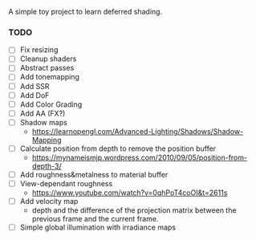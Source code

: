 A simple toy project to learn deferred shading.

### TODO

- [ ] Fix resizing
- [ ] Cleanup shaders
- [ ] Abstract passes
- [ ] Add tonemapping
- [ ] Add SSR
- [ ] Add DoF
- [ ] Add Color Grading
- [ ] Add AA (FX?)
- [ ] Shadow maps
  - https://learnopengl.com/Advanced-Lighting/Shadows/Shadow-Mapping
- [ ] Calculate position from depth to remove the position buffer
  - https://mynameismjp.wordpress.com/2010/09/05/position-from-depth-3/
- [ ] Add roughness&metalness to material buffer
- [ ] View-dependant roughness
  - https://www.youtube.com/watch?v=0qhPoT4coOI&t=2611s
- [ ] Add velocity map
  - depth and the difference of the projection matrix between the previous frame and the current frame.
- [ ] Simple global illumination with irradiance maps
